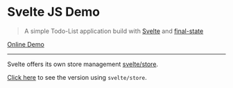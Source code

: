# Svelte JS Demo

> A simple Todo-List application build with [Svelte](https://svelte.dev) and [final-state](https://github.com/final-state)

[Online Demo](https://final-state.github.io/svelte-js-demo/public/)

---

Svelte offers its own store management [svelte/store](https://svelte.dev/docs#svelte_store).

[Click here](https://github.com/final-state/svelte-js-demo/tree/svelte/store) to see the version using `svelte/store`.
